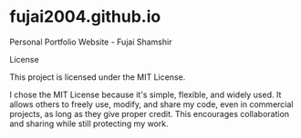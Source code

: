 # fujai2004.github.io
Personal Portfolio Website - Fujai Shamshir








License

This project is licensed under the MIT License.

I chose the MIT License because it's simple, flexible, and widely used. It allows others to freely use, modify, and share my code, even in commercial projects, as long as they give proper credit. This encourages collaboration and sharing while still protecting my work.